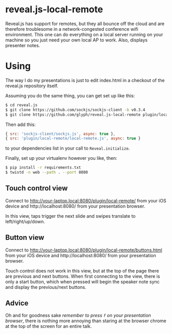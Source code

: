 reveal.js-local-remote
======================

Reveal.js has support for remotes, but they all bounce off the cloud and are therefore troublesome in a network-congested conference wifi environment. This one can do everything on a local server running on your machine so you just need your own local AP to work.  Also, displays presenter notes.

Using
=====

The way I do my presentations is just to edit index.html in a checkout of the reveal.js repository itself.

Assuming you do the same thing, you can get set up like this:

```bash
$ cd reveal.js
$ git clone https://github.com/sockjs/sockjs-client -b v0.3.4
$ git clone https://github.com/glyph/reveal.js-local-remote plugin/local-remote
```

Then add this:

```js
{ src: 'sockjs-client/sockjs.js', async: true },
{ src: 'plugin/local-remote/local-remote.js', async: true }
```

to your dependencies list in your call to `Reveal.initialize`.

Finally, set up your virtualenv however you like, then:

```bash
$ pip install -r requirements.txt
$ twistd -n web --path . --port 8080
```

## Touch control view
Connect to http://your-laptop.local:8080/plugin/local-remote/ from your iOS device and http://localhost:8080/ from your presentation browser.

In this view, taps trigger the next slide and swipes translate to left/right/up/down.

## Button view
Connect to http://your-laptop.local:8080/plugin/local-remote/buttons.html from your iOS device and http://localhost:8080/ from your presentation browser.

Touch control does not work in this view, but at the top of the page there are previous and next buttons.  When first connecting to the view, there is only a start button, which when pressed will begin the speaker note sync and display the previous/next buttons.

## Advice
Oh and for goodness sake *remember to press `f` on your presentation browser*, there is nothing more annoying than staring at the browser chrome at the top of the screen for an entire talk.
